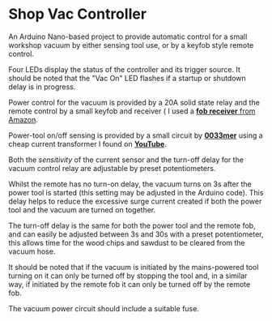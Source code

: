 # Shop Vac Controller

An Arduino Nano-based project to provide automatic control for a small workshop vacuum by either sensing tool use, or by a keyfob style remote control.

Four LEDs display the status of the controller and its trigger source. It should be noted that the "Vac On" LED flashes if a startup or shutdown delay is in progress.

 Power control for the vacuum is provided by a 20A solid state relay and the remote control by a small keyfob and receiver ( I used a [**fob receiver** from Amazon](https://www.amazon.co.uk/gp/product/B08SHQ749R/).

Power-tool on/off sensing is provided by a small circuit by [**0033mer**](https://www.youtube.com/user/0033mer) using a cheap current transformer  I found on [**YouTube**](https://www.youtube.com/watch?v=gvBVxQGS_OU&t=280s).

Both the *sensitivity* of the current sensor and the turn-off delay for the vacuum control relay are adjustable by preset potentiometers.

Whilst the remote has no turn-on delay, the vacuum turns on 3s after the power tool is started (this setting may be adjusted in the Arduino code). This delay helps to reduce the excessive surge current created if both the power tool and the vacuum are turned on together.

The turn-off delay is the same for both the power tool and the remote fob, and can easily be adjusted between 3s and 30s with a preset potentiometer, this allows time for the wood chips and sawdust to be cleared from the vacuum hose.

It should be noted that if the vacuum is initiated by the mains-powered tool turning on it can only be turned off by stopping the tool and, in a similar way, if initiated by the remote fob it can only be turned off by the remote fob.

The vacuum power circuit should include a suitable fuse.
